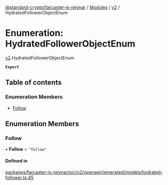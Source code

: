 [@standard-crypto/farcaster-js-neynar](../README.md) / [Modules](../modules.md) / [v2](../modules/v2.md) / HydratedFollowerObjectEnum

# Enumeration: HydratedFollowerObjectEnum

[v2](../modules/v2.md).HydratedFollowerObjectEnum

**`Export`**

## Table of contents

### Enumeration Members

- [Follow](v2.HydratedFollowerObjectEnum.md#follow)

## Enumeration Members

### Follow

• **Follow** = ``"follow"``

#### Defined in

[packages/farcaster-js-neynar/src/v2/openapi/generated/models/hydrated-follower.ts:45](https://github.com/standard-crypto/farcaster-js/blob/main/packages/farcaster-js-neynar/src/v2/openapi/generated/models/hydrated-follower.ts#L45)
